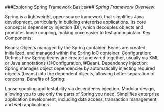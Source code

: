 ###Exploring Spring Framework Basics###
*Spring Framework Overview*:

Spring is a lightweight, open-source framework that simplifies Java development, particularly in building enterprise applications.
Its core concept is dependency injection (DI), which decouples objects and promotes loose coupling, making code easier to test and maintain.
Key Components:

Beans: Objects managed by the Spring container. Beans are created, initialized, and managed within the Spring IoC container.
Configuration: Defines how Spring beans are created and wired together, usually via XML or Java annotations (@Configuration, @Bean).
Dependency Injection: Spring manages object dependencies by automatically injecting required objects (beans) into the dependent objects, allowing better separation of concerns.
Benefits of Spring:

Loose coupling and testability via dependency injection.
Modular design, allowing you to use only the parts of Spring you need.
Simplifies enterprise application development, including data access, transaction management, and web applications.
